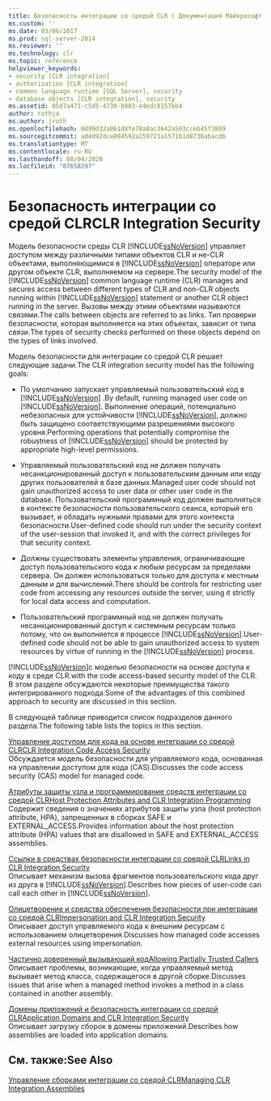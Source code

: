 ```yaml
---
title: Безопасность интеграции со средой CLR | Документация Майкрософт
ms.custom: ''
ms.date: 03/06/2017
ms.prod: sql-server-2014
ms.reviewer: ''
ms.technology: clr
ms.topic: reference
helpviewer_keywords:
- security [CLR integration]
- authorization [CLR integration]
- common language runtime [SQL Server], security
- database objects [CLR integration], security
ms.assetid: 05d7a471-c5d5-4730-b903-e4edc8157bb4
author: rothja
ms.author: jroth
ms.openlocfilehash: 0d99d32a061d8fe78a8ac3642a503cceb45f3809
ms.sourcegitcommit: ad4d92dce894592a259721a1571b1d8736abacdb
ms.translationtype: MT
ms.contentlocale: ru-RU
ms.lasthandoff: 08/04/2020
ms.locfileid: "87658297"
---
```

# <a name="clr-integration-security"></a><span data-ttu-id="36c67-102">Безопасность интеграции со средой CLR</span><span class="sxs-lookup"><span data-stu-id="36c67-102">CLR Integration Security</span></span>
  <span data-ttu-id="36c67-103">Модель безопасности среды CLR [!INCLUDE[ssNoVersion](../../../includes/dnprdnshort-md.md)] управляет доступом между различными типами объектов CLR и не-CLR объектами, выполняющимися в [!INCLUDE[ssNoVersion](../../../includes/tsql-md.md)] операторе или другом объекте CLR, выполняемом на сервере.</span><span class="sxs-lookup"><span data-stu-id="36c67-103">The security model of the [!INCLUDE[ssNoVersion](../../../includes/dnprdnshort-md.md)] common language runtime (CLR) manages and secures access between different types of CLR and non-CLR objects running within [!INCLUDE[ssNoVersion](../../../includes/tsql-md.md)] statement or another CLR object running in the server.</span></span> <span data-ttu-id="36c67-104">Вызовы между этими объектами называются связями.</span><span class="sxs-lookup"><span data-stu-id="36c67-104">The calls between objects are referred to as links.</span></span> <span data-ttu-id="36c67-105">Тип проверки безопасности, которая выполняется на этих объектах, зависит от типа связи.</span><span class="sxs-lookup"><span data-stu-id="36c67-105">The types of security checks performed on these objects depend on the types of links involved.</span></span>  
  
 <span data-ttu-id="36c67-106">Модель безопасности для интеграции со средой CLR решает следующие задачи.</span><span class="sxs-lookup"><span data-stu-id="36c67-106">The CLR integration security model has the following goals:</span></span>  
  
-   <span data-ttu-id="36c67-107">По умолчанию запускает управляемый пользовательский код в [!INCLUDE[ssNoVersion](../../../includes/ssnoversion-md.md)] .</span><span class="sxs-lookup"><span data-stu-id="36c67-107">By default, running managed user code on [!INCLUDE[ssNoVersion](../../../includes/ssnoversion-md.md)].</span></span> <span data-ttu-id="36c67-108">Выполнение операций, потенциально небезопасных для устойчивости [!INCLUDE[ssNoVersion](../../../includes/ssnoversion-md.md)], должно быть защищено соответствующими разрешениями высокого уровня.</span><span class="sxs-lookup"><span data-stu-id="36c67-108">Performing operations that potentially compromise the robustness of [!INCLUDE[ssNoVersion](../../../includes/ssnoversion-md.md)] should be protected by appropriate high-level permissions.</span></span>  
  
-   <span data-ttu-id="36c67-109">Управляемый пользовательский код не должен получать несанкционированный доступ к пользовательским данным или коду других пользователей в базе данных.</span><span class="sxs-lookup"><span data-stu-id="36c67-109">Managed user code should not gain unauthorized access to user data or other user code in the database.</span></span> <span data-ttu-id="36c67-110">Пользовательский программный код должен выполняться в контексте безопасности пользовательского сеанса, который его вызывает, и обладать нужными правами для этого контекста безопасности.</span><span class="sxs-lookup"><span data-stu-id="36c67-110">User-defined code should run under the security context of the user-session that invoked it, and with the correct privileges for that security context.</span></span>  
  
-   <span data-ttu-id="36c67-111">Должны существовать элементы управления, ограничивающие доступ пользовательского кода к любым ресурсам за пределами сервера. Он должен использоваться только для доступа к местным данным и для вычислений.</span><span class="sxs-lookup"><span data-stu-id="36c67-111">There should be controls for restricting user code from accessing any resources outside the server, using it strictly for local data access and computation.</span></span>  
  
-   <span data-ttu-id="36c67-112">Пользовательский программный код не должен получать несанкционированный доступ к системным ресурсам только потому, что он выполняется в процессе [!INCLUDE[ssNoVersion](../../../includes/ssnoversion-md.md)].</span><span class="sxs-lookup"><span data-stu-id="36c67-112">User-defined code should not be able to gain unauthorized access to system resources by virtue of running in the [!INCLUDE[ssNoVersion](../../../includes/ssnoversion-md.md)] process.</span></span>  
  
 [!INCLUDE[ssNoVersion](../../../includes/ssnoversion-md.md)]<span data-ttu-id="36c67-113">с моделью безопасности на основе доступа к коду в среде CLR.</span><span class="sxs-lookup"><span data-stu-id="36c67-113">with the code access-based security model of the CLR.</span></span> <span data-ttu-id="36c67-114">В этом разделе обсуждаются некоторые преимущества такого интегрированного подхода.</span><span class="sxs-lookup"><span data-stu-id="36c67-114">Some of the advantages of this combined approach to security are discussed in this section.</span></span>  
  
 <span data-ttu-id="36c67-115">В следующей таблице приводится список подразделов данного раздела.</span><span class="sxs-lookup"><span data-stu-id="36c67-115">The following table lists the topics in this section.</span></span>  
  
 [<span data-ttu-id="36c67-116">Управление доступом для кода на основе интеграции со средой CLR</span><span class="sxs-lookup"><span data-stu-id="36c67-116">CLR Integration Code Access Security</span></span>](clr-integration-code-access-security.md)  
 <span data-ttu-id="36c67-117">Обсуждается модель безопасности для управляемого кода, основанная на управлении доступом для кода (CAS).</span><span class="sxs-lookup"><span data-stu-id="36c67-117">Discusses the code access security (CAS) model for managed code.</span></span>  
  
 [<span data-ttu-id="36c67-118">Атрибуты защиты узла и программирование средств интеграции со средой CLR</span><span class="sxs-lookup"><span data-stu-id="36c67-118">Host Protection Attributes and CLR Integration Programming</span></span>](../../clr-integration-security-host-protection-attributes/host-protection-attributes-and-clr-integration-programming.md)  
 <span data-ttu-id="36c67-119">Содержит сведения о значениях атрибутов защиты узла (host protection attribute, HPA), запрещенных в сборках SAFE и EXTERNAL_ACCESS.</span><span class="sxs-lookup"><span data-stu-id="36c67-119">Provides information about the host protection attribute (HPA) values that are disallowed in SAFE and EXTERNAL_ACCESS assemblies.</span></span>  
  
 [<span data-ttu-id="36c67-120">Ссылки в средствах безопасности интеграции со средой CLR</span><span class="sxs-lookup"><span data-stu-id="36c67-120">Links in CLR Integration Security</span></span>](../../../database-engine/dev-guide/links-in-clr-integration-security.md)  
 <span data-ttu-id="36c67-121">Описывает механизм вызова фрагментов пользовательского кода друг из друга в [!INCLUDE[ssNoVersion](../../../includes/ssnoversion-md.md)].</span><span class="sxs-lookup"><span data-stu-id="36c67-121">Describes how pieces of user-code can call each other in [!INCLUDE[ssNoVersion](../../../includes/ssnoversion-md.md)].</span></span>  
  
 [<span data-ttu-id="36c67-122">Олицетворение и средства обеспечения безопасности при интеграции со средой CLR</span><span class="sxs-lookup"><span data-stu-id="36c67-122">Impersonation and CLR Integration Security</span></span>](../../../database-engine/dev-guide/impersonation-and-clr-integration-security.md)  
 <span data-ttu-id="36c67-123">Описывает доступ управляемого кода к внешним ресурсам с использованием олицетворения.</span><span class="sxs-lookup"><span data-stu-id="36c67-123">Discusses how managed code accesses external resources using impersonation.</span></span>  
  
 [<span data-ttu-id="36c67-124">Частично доверенный вызывающий код</span><span class="sxs-lookup"><span data-stu-id="36c67-124">Allowing Partially Trusted Callers</span></span>](../../../database-engine/dev-guide/allowing-partially-trusted-callers.md)  
 <span data-ttu-id="36c67-125">Описывает проблемы, возникающие, когда управляемый метод вызывает метод класса, содержащегося в другой сборке.</span><span class="sxs-lookup"><span data-stu-id="36c67-125">Discusses issues that arise when a managed method invokes a method in a class contained in another assembly.</span></span>  
  
 [<span data-ttu-id="36c67-126">Домены приложений и безопасность интеграции со средой CLR</span><span class="sxs-lookup"><span data-stu-id="36c67-126">Application Domains and CLR Integration Security</span></span>](../../../database-engine/dev-guide/application-domains-and-clr-integration-security.md)  
 <span data-ttu-id="36c67-127">Описывает загрузку сборок в домены приложений.</span><span class="sxs-lookup"><span data-stu-id="36c67-127">Describes how assemblies are loaded into application domains.</span></span>  
  
## <a name="see-also"></a><span data-ttu-id="36c67-128">См. также:</span><span class="sxs-lookup"><span data-stu-id="36c67-128">See Also</span></span>  
 [<span data-ttu-id="36c67-129">Управление сборками интеграции со средой CLR</span><span class="sxs-lookup"><span data-stu-id="36c67-129">Managing CLR Integration Assemblies</span></span>](../assemblies/managing-clr-integration-assemblies.md)  
  
  

